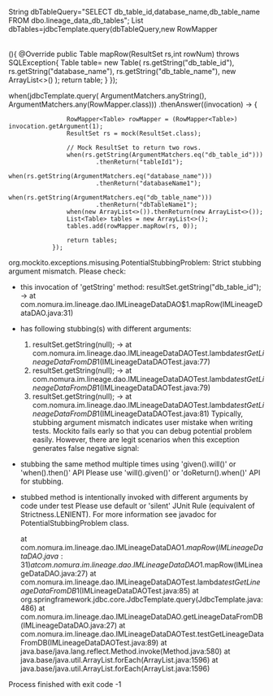 String dbTableQuery="SELECT db_table_id,database_name,db_table_name FROM dbo.lineage_data_db_tables";
		List<Table> dbTables=jdbcTemplate.query(dbTableQuery,new RowMapper<Table>(){
			@Override
			public Table mapRow(ResultSet rs,int rowNum) throws SQLException{
				Table table= new Table(
						rs.getString("db_table_id"),
						rs.getString("database_name"),
						rs.getString("db_table_name"),
						new ArrayList<>()
				);
				return table;
			}
		});






when(jdbcTemplate.query(
                        ArgumentMatchers.anyString(), ArgumentMatchers.any(RowMapper.class)))
                .thenAnswer((invocation) -> {

                    RowMapper<Table> rowMapper = (RowMapper<Table>) invocation.getArgument(1);
                    ResultSet rs = mock(ResultSet.class);

                    // Mock ResultSet to return two rows.
                    when(rs.getString(ArgumentMatchers.eq("db_table_id")))
                            .thenReturn("tableId1");
                    when(rs.getString(ArgumentMatchers.eq("database_name")))
                            .thenReturn("databaseName1");
                    when(rs.getString(ArgumentMatchers.eq("db_table_name")))
                            .thenReturn("dbTableName1");
                    when(new ArrayList<>()).thenReturn(new ArrayList<>());
                    List<Table> tables = new ArrayList<>();
                    tables.add(rowMapper.mapRow(rs, 0));

                    return tables;
                });










org.mockito.exceptions.misusing.PotentialStubbingProblem: 
Strict stubbing argument mismatch. Please check:
 - this invocation of 'getString' method:
    resultSet.getString("db_table_id");
    -> at com.nomura.im.lineage.dao.IMLineageDataDAO$1.mapRow(IMLineageDataDAO.java:31)
 - has following stubbing(s) with different arguments:
    1. resultSet.getString(null);
      -> at com.nomura.im.lineage.dao.IMLineageDataDAOTest.lambda$testGetLineageDataFromDB$1(IMLineageDataDAOTest.java:77)
    2. resultSet.getString(null);
      -> at com.nomura.im.lineage.dao.IMLineageDataDAOTest.lambda$testGetLineageDataFromDB$1(IMLineageDataDAOTest.java:79)
    3. resultSet.getString(null);
      -> at com.nomura.im.lineage.dao.IMLineageDataDAOTest.lambda$testGetLineageDataFromDB$1(IMLineageDataDAOTest.java:81)
Typically, stubbing argument mismatch indicates user mistake when writing tests.
Mockito fails early so that you can debug potential problem easily.
However, there are legit scenarios when this exception generates false negative signal:
  - stubbing the same method multiple times using 'given().will()' or 'when().then()' API
    Please use 'will().given()' or 'doReturn().when()' API for stubbing.
  - stubbed method is intentionally invoked with different arguments by code under test
    Please use default or 'silent' JUnit Rule (equivalent of Strictness.LENIENT).
For more information see javadoc for PotentialStubbingProblem class.

	at com.nomura.im.lineage.dao.IMLineageDataDAO$1.mapRow(IMLineageDataDAO.java:31)
	at com.nomura.im.lineage.dao.IMLineageDataDAO$1.mapRow(IMLineageDataDAO.java:27)
	at com.nomura.im.lineage.dao.IMLineageDataDAOTest.lambda$testGetLineageDataFromDB$1(IMLineageDataDAOTest.java:85)
	at org.springframework.jdbc.core.JdbcTemplate.query(JdbcTemplate.java:486)
	at com.nomura.im.lineage.dao.IMLineageDataDAO.getLineageDataFromDB(IMLineageDataDAO.java:27)
	at com.nomura.im.lineage.dao.IMLineageDataDAOTest.testGetLineageDataFromDB(IMLineageDataDAOTest.java:89)
	at java.base/java.lang.reflect.Method.invoke(Method.java:580)
	at java.base/java.util.ArrayList.forEach(ArrayList.java:1596)
	at java.base/java.util.ArrayList.forEach(ArrayList.java:1596)


Process finished with exit code -1

